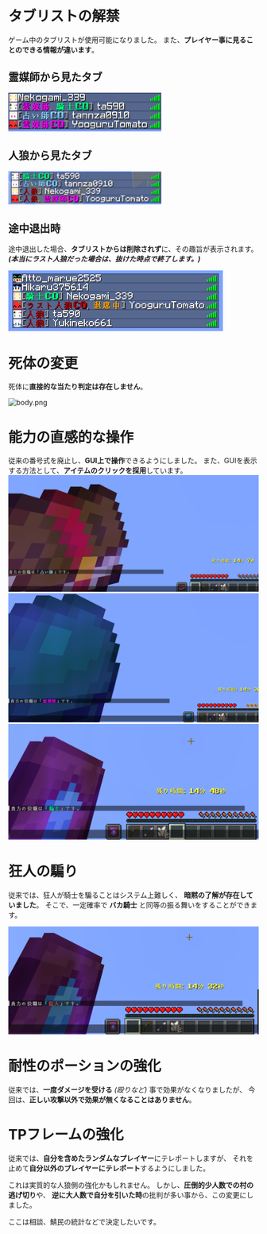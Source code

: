 # タブリストの解禁
ゲーム中のタブリストが使用可能になりました。
また、**プレイヤー事に見ることのできる情報が違います**。

## 霊媒師から見たタブ
![tab1.png](../.github/assets/tab1.png)

## 人狼から見たタブ
![tab2.png](../.github/assets/tab2.png)

## 途中退出時
途中退出した場合、**タブリストからは削除されず**に、その趣旨が表示されます。
_**(本当にラスト人狼だった場合は、抜けた時点で終了します。)**_

![tab3.png](../.github/assets/tab3.png)

# 死体の変更
死体に**直接的な当たり判定は存在しません**。

![body.png](../.github/assets/body.png)

# 能力の直感的な操作
従来の番号式を廃止し、**GUI上で操作**できるようにしました。
また、GUIを表示する方法として、**アイテムのクリックを採用**しています。
![divine.png](../.github/assets/divine.png)
![commune.png](../.github/assets/commune.png)
![protect.png](../.github/assets/protect.png)

# 狂人の騙り
従来では、狂人が騎士を騙ることはシステム上難しく、 
**暗黙の了解が存在していました**。
そこで、一定確率で **バカ騎士** と同等の振る舞いをすることができます。

![madman_protect.png](../.github/assets/madman_protect.png)

# 耐性のポーションの強化
従来では、**一度ダメージを受ける** *(殴りなど)* 事で効果がなくなりましたが、
今回は、**正しい攻撃以外で効果が無くなることはありません**。

# TPフレームの強化
従来では、**自分を含めたランダムなプレイヤー**にテレポートしますが、
それを止めて**自分以外のプレイヤーにテレポート**するようにしました。

これは実質的な人狼側の強化かもしれません。
しかし、**圧倒的少人数での村の逃げ切り**や、
**逆に大人数で自分を引いた時**の批判が多い事から、この変更にしました。

ここは相談、鯖民の統計などで決定したいです。

# 